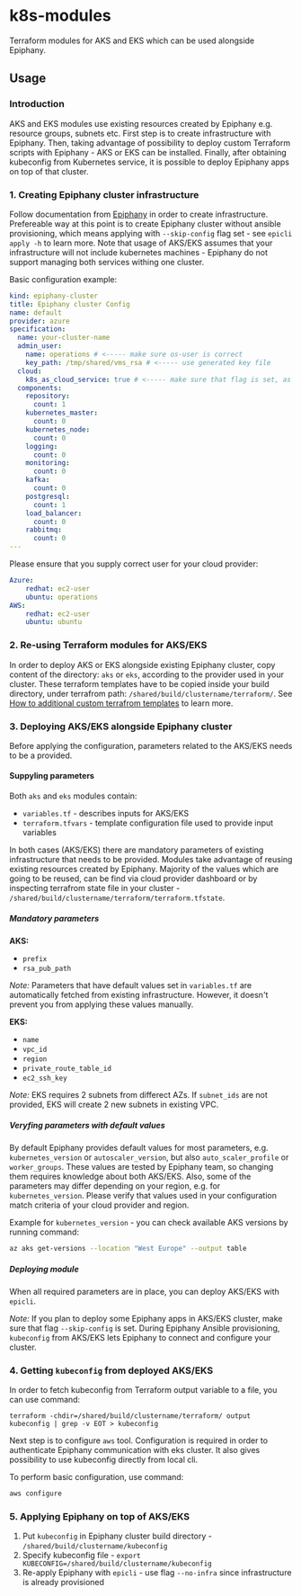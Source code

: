 # k8s-modules

Terraform modules for AKS and EKS which can be used alongside Epiphany.

## Usage

### Introduction

AKS and EKS modules use existing resources created by Epiphany e.g. resource groups, subnets etc. First step is to create infrastructure with Epiphany. Then, taking advantage of possibility to deploy custom Terraform scripts with Epiphany - AKS or EKS can be installed. Finally, after obtaining kubeconfig from Kubernetes service, it is possible to deploy Epiphany apps on top of that cluster.

### 1. Creating Epiphany cluster infrastructure

Follow documentation from [Epiphany](https://github.com/epiphany-platform/epiphany) in order to create infrastructure.
Prefereable way at this point is to create Epiphany cluster without ansible provisioning, which means applying with `--skip-config` flag set - see `epicli apply -h` to learn more. Note that usage of AKS/EKS assumes that your infrastructure will not include kubernetes machines - Epiphany do not support managing both services withing one cluster.

Basic configuration example:

  ```yaml
  kind: epiphany-cluster
  title: Epiphany cluster Config
  name: default
  provider: azure
  specification:
    name: your-cluster-name
    admin_user:
      name: operations # <----- make sure os-user is correct
      key_path: /tmp/shared/vms_rsa # <----- use generated key file
    cloud:
      k8s_as_cloud_service: true # <----- make sure that flag is set, as it indicates usage of a managed Kubernetes service
    components:
      repository:
        count: 1
      kubernetes_master:
        count: 0
      kubernetes_node:
        count: 0
      logging:
        count: 0
      monitoring:
        count: 0
      kafka:
        count: 0
      postgresql:
        count: 1
      load_balancer:
        count: 0
      rabbitmq:
        count: 0
  ---
```

Please ensure that you supply correct user for your cloud provider:

```yaml
Azure:
    redhat: ec2-user
    ubuntu: operations
AWS:
    redhat: ec2-user
    ubuntu: ubuntu
```

### 2. Re-using Terraform modules for AKS/EKS

In order to deploy AKS or EKS alongside existing Epiphany cluster, copy content of the directory: `aks` or `eks`, according to the provider used in your cluster. These terraform templates have to be copied inside your build directory, under terrafrom path: `/shared/build/clustername/terraform/`.
See [How to additional custom terrafrom templates](https://github.com/epiphany-platform/epiphany/blob/develop/docs/home/howto/CLUSTER.md#how-to-additional-custom-terraform-templates) to learn more.

### 3. Deploying AKS/EKS alongside Epiphany cluster

Before applying the configuration, parameters related to the AKS/EKS needs to be a provided.

#### Suppyling parameters

Both `aks` and `eks` modules contain:

- `variables.tf` - describes inputs for AKS/EKS
- `terraform.tfvars` - template configuration file used to provide input variables

In both cases (AKS/EKS) there are mandatory parameters of existing infrastructure that needs to be provided. Modules take advantage of reusing existing resources created by Epiphany. Majority of the values which are going to be reused, can be find via cloud provider dashboard or by inspecting terrafrom state file in your cluster - `/shared/build/clustername/terraform/terraform.tfstate`.

##### Mandatory parameters

**AKS:**

- `prefix`
- `rsa_pub_path`

*Note:* Parameters that have default values set in `variables.tf` are automatically fetched from existing infrastructure. However, it doesn't prevent you from applying these values manually.

**EKS:**

- `name`
- `vpc_id`
- `region`
- `private_route_table_id`
- `ec2_ssh_key`

*Note:* EKS requires 2 subnets from differect AZs. If `subnet_ids` are not provided, EKS will create 2 new subnets in existing VPC.

##### Veryfing parameters with default values

By default Epiphany provides default values for most parameters, e.g. `kubernetes_version` or `autoscaler_version`, but also `auto_scaler_profile` or `worker_groups`. These values are tested by Epiphany team, so changing them requires knowledge about both AKS/EKS.
Also, some of the parameters may differ depending on your region, e.g. for `kubernetes_version`. Please verify that values used in your configuration match criteria of your cloud provider and region.

Example for `kubernetes_version` - you can check available AKS versions by running command:

```bash
az aks get-versions --location "West Europe" --output table
```

##### Deploying module

When all required parameters are in place, you can deploy AKS/EKS with `epicli`.

*Note:* If you plan to deploy some Epiphany apps in AKS/EKS cluster, make sure that flag `--skip-config` is set. During Epiphany Ansible provisioning, `kubeconfig` from AKS/EKS lets Epiphany to connect and configure your cluster.

### 4. Getting `kubeconfig` from deployed AKS/EKS

In order to fetch kubeconfig from Terraform output variable to a file, you can use command:

```shell
terraform -chdir=/shared/build/clustername/terraform/ output kubeconfig | grep -v EOT > kubeconfig
```

Next step is to configure `aws` tool. Configuration is required in order to authenticate Epiphany communication with eks cluster.
It also gives possibility to use kubeconfig directly from local cli.

To perform basic configuration, use command:

```bash
aws configure
```

### 5. Applying Epiphany on top of AKS/EKS

1. Put `kubeconfig` in Epiphany cluster build directory - `/shared/build/clustername/kubeconfig`
2. Specify kubeconfig file - `export KUBECONFIG=/shared/build/clustername/kubeconfig`
3. Re-apply Epiphany with `epicli` - use flag `--no-infra` since infrastructure is already provisioned
